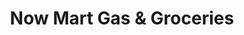---
title: "Now Mart Gas & Groceries"
url: /new-hope/now-mart-gas-und-groceries/
shop: Lebensmittel
---